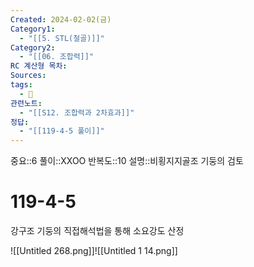 ```yaml
---
Created: 2024-02-02(금)
Category1:
  - "[[5. STL(철골)]]"
Category2:
  - "[[06. 조합력]]"
RC 계산형 목차: 
Sources: 
tags:
  - 🧮
관련노트:
  - "[[S12. 조합력과 2차효과]]"
정답:
  - "[[119-4-5 풀이]]"
---
```

중요::6
풀이::XXOO
반복도::10
설명::비횡지지골조 기둥의 검토

#  119-4-5
강구조 기둥의 직접해석법을 통해 소요강도 산정

![[Untitled 268.png]]![[Untitled 1 14.png]]